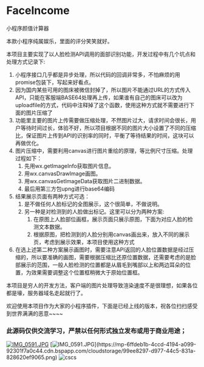 # FaceIncome
小程序颜值计算器

本款小程序纯属娱乐，里面的评分笑笑就好。

本项目主要实现了以人脸检测API调用的面部识别功能，开发过程中有几个坑点和处理方式记录下:

1. 小程序接口几乎都是异步处理，所以代码的回调非常多，不怕麻烦的用promise包装下，写起来好看点。
2. 因为国内某些可用的图床被微信封掉了，所以图片不能通过URL的方式传入API，只能在客服端BASE64处理再上传，如果谁有自己的图床可以改为uploadfile的方式，代码中注释掉了这个函数，使用这种方式就不需要进行下面的图片压缩了
3. 功能里主要的图片上传需要做压缩处理，不然图片过大，请求时间会很长，用户等待时间过长，体验不好，所以项目根据不同的图片大小设置了不同的压缩比，保证图片上传到API的识别率的同时，平衡了等待结果的时间，这块可以再做优化。
4. 图片压缩中，需要利用canvas进行图片重绘的原理，等比例尺寸压缩。处理过程如下：
   1. 先用wx.getImageInfo获取图片信息。
   2. 用wx.canvasDrawImage画图。
   3. 用wx.canvasGetImageData获取图片二进制数据。
   4. 最后用第三方包upng进行base64编码
5. 结果展示页面有两种方式可选：
   1. 是不做任何人脸标记的全图展示，这个很简单，不做说明。
   2. 另一种是对检测到的人脸做出标记。这里可以分为两种方案:
      1. 在原图上人脸部位画框，展示页面只展示原图，下面为对应人脸的检测文本数据。
      2. 根据原图，把检测到的人脸分别用canvas画出来，放入不同的展示页，考虑到展示效果，本项目使用这种方式
6. 在选上述第二种方案展示画图时，需要注意API返回的人脸位置数据是经过压缩的，所以要准确的画图，需要根据压缩比还原位置数据，还需要考虑的是脸部展示的范围，一般人脸检测的位置都是从眉毛到嘴部以上和两边耳朵的位置，为效果需要调整这个位置框稍微大于原始位置框。

本项目是穷人的开发方法，客户端的图片处理导致渲染速度不是很理想，如果各位都是壕，服务器域名走起就行了。

欢迎使用本项目作为大家的小程序插件，下面是已经上线的版本，祝各位扫扫感受到世界满满的恶意~~~~

### 此源码仅供交流学习，严禁以任何形式独立发布或用于商业用途；

[![IMG_0591.JPG](https://i.loli.net/2018/08/13/5b70fc371b588.jpg)](https://i.loli.net/2018/08/13/5b70fc371b588.jpg)
[![IMG_0591.JPG]([https://i.loli.net/2018/08/13/5b70fc371b588.jpg](https://mp-6ffdeb1b-4ccd-4194-a099-92301f7a0c44.cdn.bspapp.com/cloudstorage/99ee8297-d977-44c5-831a-828620ef9065.png))](https://mp-6ffdeb1b-4ccd-4194-a099-92301f7a0c44.cdn.bspapp.com/cloudstorage/99ee8297-d977-44c5-831a-828620ef9065.png)
![cscs](https://i.loli.net/2018/12/10/5c0e80042479e.png)

